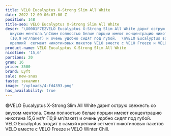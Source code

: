 ```yaml
---
title: VELO Eucalyptus X-Strong Slim All White
date: 2022-12-09 06:07:00 Z
position: 148
title-seo: VELO Eucalyptus X-Strong Slim All White
descr: "\U0001F7E2VELO Eucalyptus X-Strong Slim All White дарит острую свежесть со
  вкусом ментола.\nСлим полностью белые порции имеют концентрацию никотина 15,6 мг/г
  (10,9 мг/пакет) и очень удобно сидят под губой.  \nVELO Eucalyptus входит в самый
  крепкий  сегмент никотиновых пакетов VELO вместе с VELO Freeze и VELO Winter Chill."
product-name: VELO Eucalyptus X-Strong Slim All White
nicotine: '15,6'
portions: 20
gram: 16
price: 3500
brand: Lyft
sale: new-snus
taste: эвкалипт
image: "/uploads/4-fd4393.png"
has_availability: true
---
```


🟢VELO Eucalyptus X-Strong Slim All White дарит острую свежесть со вкусом ментола.
Слим полностью белые порции имеют концентрацию никотина 15,6 мг/г (10,9 мг/пакет) и очень удобно сидят под губой.  
VELO Eucalyptus входит в самый крепкий  сегмент никотиновых пакетов VELO вместе с VELO Freeze и VELO Winter Chill.